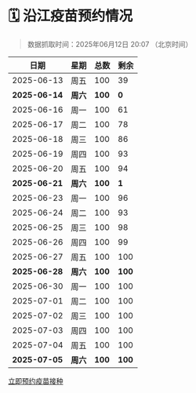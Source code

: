 # 🗓️ 沿江疫苗预约情况

> 数据抓取时间：2025年06月12日 20:07 （北京时间）

| 日期 | 星期 | 总数 | 剩余 |
|------|------|------|------|
| 2025-06-13 | 周五 | 100 | 39 |
| **2025-06-14** | **周六** | **100** | **0** |
| 2025-06-16 | 周一 | 100 | 61 |
| 2025-06-17 | 周二 | 100 | 78 |
| 2025-06-18 | 周三 | 100 | 86 |
| 2025-06-19 | 周四 | 100 | 93 |
| 2025-06-20 | 周五 | 100 | 94 |
| **2025-06-21** | **周六** | **100** | **1** |
| 2025-06-23 | 周一 | 100 | 96 |
| 2025-06-24 | 周二 | 100 | 93 |
| 2025-06-25 | 周三 | 100 | 98 |
| 2025-06-26 | 周四 | 100 | 99 |
| 2025-06-27 | 周五 | 100 | 100 |
| **2025-06-28** | **周六** | **100** | **100** |
| 2025-06-30 | 周一 | 100 | 100 |
| 2025-07-01 | 周二 | 100 | 100 |
| 2025-07-02 | 周三 | 100 | 100 |
| 2025-07-03 | 周四 | 100 | 100 |
| 2025-07-04 | 周五 | 100 | 100 |
| **2025-07-05** | **周六** | **100** | **100** |


<div class="button-container">
<a class="btn" href="http://yfzweb.ishequ.net/#/login" target="_blank">立即预约疫苗接种</a>
</div>

